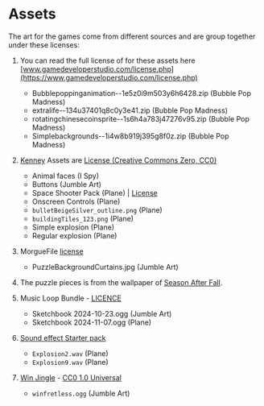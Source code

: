 # Assets

The art for the games come from different sources and are group together under these licenses:

1. You can read the full license of for these assets here [www.gamedeveloperstudio.com/license.php](https://www.gamedeveloperstudio.com/license.php)
   - Bubblepoppinganimation--1e5z0i9m503y6h6428.zip (Bubble Pop Madness)
   - extralife--134u37401q8c0y3e41.zip (Bubble Pop Madness)
   - rotatingchinesecoinsprite--1s6h4a783j47276v95.zip (Bubble Pop Madness)
   - Simplebackgrounds--1i4w8b919j395g8f0z.zip (Bubble Pop Madness)

2. [Kenney](www.kenney.nl) Assets are [License (Creative Commons Zero, CC0)](http://creativecommons.org/publicdomain/zero/1.0/)
   - Animal faces (I Spy)
   - Buttons (Jumble Art)
   - Space Shooter Pack (Plane) | [License](SpaceShooterPack/License.txt)
   - Onscreen Controls (Plane)
   - `bulletBeigeSilver_outline.png` (Plane)
   - `buildingTiles_123.png` (Plane)
   - Simple explosion (Plane)
   - Regular explosion (Plane)

3. MorgueFile [license](https://morguefile.com/license)
   - PuzzleBackgroundCurtains.jpg (Jumble Art)

4. The puzzle pieces is from the wallpaper of [Season After Fall](https://www.facebook.com/SeasonsafterFall/).

5. Music Loop Bundle - [LICENCE](music/music-loop-bundle/_LICENSE.txt)
   - Sketchbook 2024-10-23.ogg (Jumble Art)
   - Sketchbook 2024-11-07.ogg (Plane)

6. [Sound effect Starter pack](https://simon13666.itch.io/sound-starter-pack)
   - `Explosion2.wav` (Plane)
   - `Explosion9.wav` (Plane)

7. [Win Jingle](https://opengameart.org/content/win-jingle) - [CC0 1.0 Universal](https://creativecommons.org/publicdomain/zero/1.0/)
   - `winfretless.ogg` (Jumble Art)
